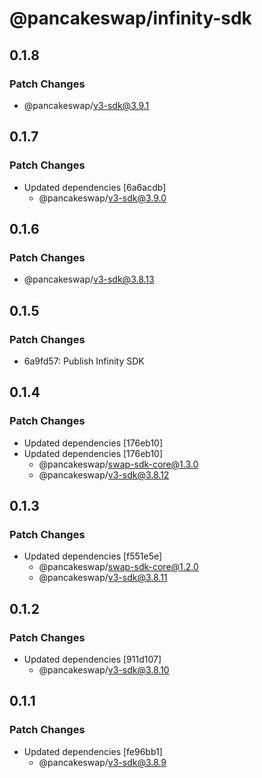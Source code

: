 # @pancakeswap/infinity-sdk

## 0.1.8

### Patch Changes

- @pancakeswap/v3-sdk@3.9.1

## 0.1.7

### Patch Changes

- Updated dependencies [6a6acdb]
  - @pancakeswap/v3-sdk@3.9.0

## 0.1.6

### Patch Changes

- @pancakeswap/v3-sdk@3.8.13

## 0.1.5

### Patch Changes

- 6a9fd57: Publish Infinity SDK

## 0.1.4

### Patch Changes

- Updated dependencies [176eb10]
- Updated dependencies [176eb10]
  - @pancakeswap/swap-sdk-core@1.3.0
  - @pancakeswap/v3-sdk@3.8.12

## 0.1.3

### Patch Changes

- Updated dependencies [f551e5e]
  - @pancakeswap/swap-sdk-core@1.2.0
  - @pancakeswap/v3-sdk@3.8.11

## 0.1.2

### Patch Changes

- Updated dependencies [911d107]
  - @pancakeswap/v3-sdk@3.8.10

## 0.1.1

### Patch Changes

- Updated dependencies [fe96bb1]
  - @pancakeswap/v3-sdk@3.8.9
